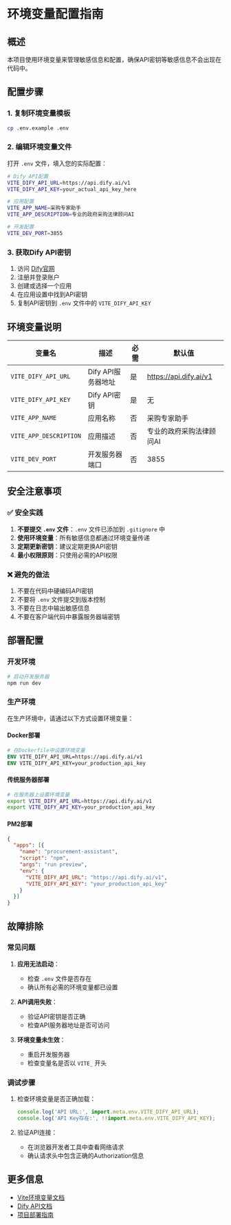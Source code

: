 # 环境变量配置指南

## 概述

本项目使用环境变量来管理敏感信息和配置，确保API密钥等敏感信息不会出现在代码中。

## 配置步骤

### 1. 复制环境变量模板

```bash
cp .env.example .env
```

### 2. 编辑环境变量文件

打开 `.env` 文件，填入您的实际配置：

```bash
# Dify API配置
VITE_DIFY_API_URL=https://api.dify.ai/v1
VITE_DIFY_API_KEY=your_actual_api_key_here

# 应用配置
VITE_APP_NAME=采购专家助手
VITE_APP_DESCRIPTION=专业的政府采购法律顾问AI

# 开发配置
VITE_DEV_PORT=3855
```

### 3. 获取Dify API密钥

1. 访问 [Dify官网](https://dify.ai/)
2. 注册并登录账户
3. 创建或选择一个应用
4. 在应用设置中找到API密钥
5. 复制API密钥到 `.env` 文件中的 `VITE_DIFY_API_KEY`

## 环境变量说明

| 变量名 | 描述 | 必需 | 默认值 |
|--------|------|------|--------|
| `VITE_DIFY_API_URL` | Dify API服务器地址 | 是 | https://api.dify.ai/v1 |
| `VITE_DIFY_API_KEY` | Dify API密钥 | 是 | 无 |
| `VITE_APP_NAME` | 应用名称 | 否 | 采购专家助手 |
| `VITE_APP_DESCRIPTION` | 应用描述 | 否 | 专业的政府采购法律顾问AI |
| `VITE_DEV_PORT` | 开发服务器端口 | 否 | 3855 |

## 安全注意事项

### ✅ 安全实践

1. **不要提交 `.env` 文件**：`.env` 文件已添加到 `.gitignore` 中
2. **使用环境变量**：所有敏感信息都通过环境变量传递
3. **定期更新密钥**：建议定期更换API密钥
4. **最小权限原则**：只使用必需的API权限

### ❌ 避免的做法

1. 不要在代码中硬编码API密钥
2. 不要将 `.env` 文件提交到版本控制
3. 不要在日志中输出敏感信息
4. 不要在客户端代码中暴露服务器端密钥

## 部署配置

### 开发环境

```bash
# 启动开发服务器
npm run dev
```

### 生产环境

在生产环境中，请通过以下方式设置环境变量：

#### Docker部署

```dockerfile
# 在Dockerfile中设置环境变量
ENV VITE_DIFY_API_URL=https://api.dify.ai/v1
ENV VITE_DIFY_API_KEY=your_production_api_key
```

#### 传统服务器部署

```bash
# 在服务器上设置环境变量
export VITE_DIFY_API_URL=https://api.dify.ai/v1
export VITE_DIFY_API_KEY=your_production_api_key
```

#### PM2部署

```json
{
  "apps": [{
    "name": "procurement-assistant",
    "script": "npm",
    "args": "run preview",
    "env": {
      "VITE_DIFY_API_URL": "https://api.dify.ai/v1",
      "VITE_DIFY_API_KEY": "your_production_api_key"
    }
  }]
}
```

## 故障排除

### 常见问题

1. **应用无法启动**：
   - 检查 `.env` 文件是否存在
   - 确认所有必需的环境变量都已设置

2. **API调用失败**：
   - 验证API密钥是否正确
   - 检查API服务器地址是否可访问

3. **环境变量未生效**：
   - 重启开发服务器
   - 检查变量名是否以 `VITE_` 开头

### 调试步骤

1. 检查环境变量是否正确加载：
   ```javascript
   console.log('API URL:', import.meta.env.VITE_DIFY_API_URL);
   console.log('API Key存在:', !!import.meta.env.VITE_DIFY_API_KEY);
   ```

2. 验证API连接：
   - 在浏览器开发者工具中查看网络请求
   - 确认请求头中包含正确的Authorization信息

## 更多信息

- [Vite环境变量文档](https://vitejs.dev/guide/env-and-mode.html)
- [Dify API文档](https://docs.dify.ai/getting-started/readme)
- [项目部署指南](./DEPLOYMENT.md) 
